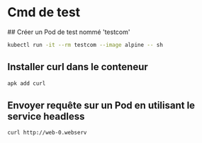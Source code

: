 # Cmd de test

## Créer un Pod de test nommé 'testcom'

```bash
kubectl run -it --rm testcom --image alpine -- sh
```

## Installer curl dans le conteneur

```bash
apk add curl
```

## Envoyer requête sur un Pod en utilisant le service headless

```bash
curl http://web-0.webserv
```
